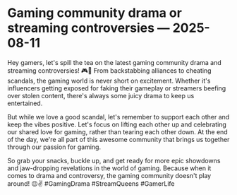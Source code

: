 # Gaming community drama or streaming controversies — 2025-08-11

Hey gamers, let's spill the tea on the latest gaming community drama and streaming controversies! 🎮🍵 From backstabbing alliances to cheating scandals, the gaming world is never short on excitement. Whether it's influencers getting exposed for faking their gameplay or streamers beefing over stolen content, there's always some juicy drama to keep us entertained.

But while we love a good scandal, let's remember to support each other and keep the vibes positive. Let's focus on lifting each other up and celebrating our shared love for gaming, rather than tearing each other down. At the end of the day, we're all part of this awesome community that brings us together through our passion for gaming.

So grab your snacks, buckle up, and get ready for more epic showdowns and jaw-dropping revelations in the world of gaming. Because when it comes to drama and controversy, the gaming community doesn't play around! 😉✌️ #GamingDrama #StreamQueens #GamerLife